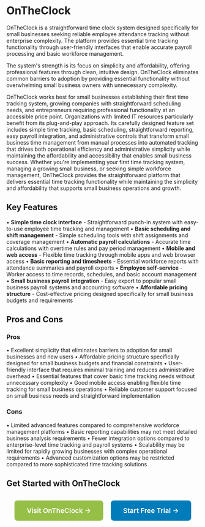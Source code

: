 # OnTheClock

OnTheClock is a straightforward time clock system designed specifically for small businesses seeking reliable employee attendance tracking without enterprise complexity. The platform provides essential time tracking functionality through user-friendly interfaces that enable accurate payroll processing and basic workforce management.

The system's strength is its focus on simplicity and affordability, offering professional features through clean, intuitive design. OnTheClock eliminates common barriers to adoption by providing essential functionality without overwhelming small business owners with unnecessary complexity.

OnTheClock works best for small businesses establishing their first time tracking system, growing companies with straightforward scheduling needs, and entrepreneurs requiring professional functionality at an accessible price point. Organizations with limited IT resources particularly benefit from its plug-and-play approach. Its carefully designed feature set includes simple time tracking, basic scheduling, straightforward reporting, easy payroll integration, and administrative controls that transform small business time management from manual processes into automated tracking that drives both operational efficiency and administrative simplicity while maintaining the affordability and accessibility that enables small business success. Whether you're implementing your first time tracking system, managing a growing small business, or seeking simple workforce management, OnTheClock provides the straightforward platform that delivers essential time tracking functionality while maintaining the simplicity and affordability that supports small business operations and growth.

## Key Features

• **Simple time clock interface** - Straightforward punch-in system with easy-to-use employee time tracking and management
• **Basic scheduling and shift management** - Simple scheduling tools with shift assignments and coverage management
• **Automatic payroll calculations** - Accurate time calculations with overtime rules and pay period management
• **Mobile and web access** - Flexible time tracking through mobile apps and web browser access
• **Basic reporting and timesheets** - Essential workforce reports with attendance summaries and payroll exports
• **Employee self-service** - Worker access to time records, schedules, and basic account management
• **Small business payroll integration** - Easy export to popular small business payroll systems and accounting software
• **Affordable pricing structure** - Cost-effective pricing designed specifically for small business budgets and requirements

## Pros and Cons

### Pros
• Excellent simplicity that eliminates barriers to adoption for small businesses and new users
• Affordable pricing structure specifically designed for small business budgets and financial constraints
• User-friendly interface that requires minimal training and reduces administrative overhead
• Essential features that cover basic time tracking needs without unnecessary complexity
• Good mobile access enabling flexible time tracking for small business operations
• Reliable customer support focused on small business needs and straightforward implementation

### Cons
• Limited advanced features compared to comprehensive workforce management platforms
• Basic reporting capabilities may not meet detailed business analysis requirements
• Fewer integration options compared to enterprise-level time tracking and payroll systems
• Scalability may be limited for rapidly growing businesses with complex operational requirements
• Advanced customization options may be restricted compared to more sophisticated time tracking solutions

## Get Started with OnTheClock

<div style="text-align: center; margin: 2rem 0;">
  <a href="https://www.ontheclock.com" target="_blank" rel="noopener noreferrer" style="display: inline-block; background: #96BF47; color: white; padding: 1rem 2rem; text-decoration: none; border-radius: 8px; font-weight: 600; font-size: 1.1rem; margin-right: 1rem;">Visit OnTheClock →</a>
  <a href="https://www.ontheclock.com/free-trial" target="_blank" rel="noopener noreferrer" style="display: inline-block; background: #007cba; color: white; padding: 1rem 2rem; text-decoration: none; border-radius: 8px; font-weight: 600; font-size: 1.1rem;">Start Free Trial →</a>
</div>